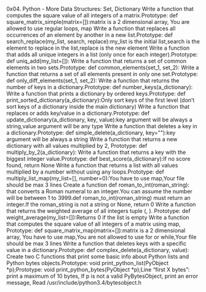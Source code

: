 0x04. Python - More Data Structures: Set, Dictionary
Write a function that computes the square value of all integers of a matrix.Prototype: def square_matrix_simple(matrix=[]):matrix is a 2 dimensional array, You are allowed to use regular loops, map
Write a function that replaces all occurrences of an element by another in a new list.Prototype: def search_replace(my_list, search, replace):my_list is the initial list,search is the element to replace in the list,replace is the new element
Write a function that adds all unique integers in a list (only once for each integer).Prototype: def uniq_add(my_list=[]):
Write a function that returns a set of common elements in two sets.Prototype: def common_elements(set_1, set_2):
Write a function that returns a set of all elements present in only one set.Prototype: def only_diff_elements(set_1, set_2):
Write a function that returns the number of keys in a dictionary.Prototype: def number_keys(a_dictionary):
Write a function that prints a dictionary by ordered keys.Prototype: def print_sorted_dictionary(a_dictionary):Only sort keys of the first level (don’t sort keys of a dictionary inside the main dictionary)
Write a function that replaces or adds key/value in a dictionary.Prototype: def update_dictionary(a_dictionary, key, value):key argument will be always a string,value argument will be any type
Write a function that deletes a key in a dictionary.Prototype: def simple_delete(a_dictionary, key=""):key argument will be always a string
Write a function that returns a new dictionary with all values multiplied by 2, Prototype: def multiply_by_2(a_dictionary):
Write a function that returns a key with the biggest integer value.Prototype: def best_score(a_dictionary):If no score found, return None
Write a function that returns a list with all values multiplied by a number without using any loops.Prototype: def multiply_list_map(my_list=[], number=0):You have to use map,Your file should be max 3 lines
Create a function def roman_to_int(roman_string): that converts a Roman numeral to an integer.You can assume the number will be between 1 to 3999.def roman_to_int(roman_string) must return an integer.If the roman_string is not a string or None, return 0
Write a function that returns the weighted average of all integers tuple (<score>, <weight>). Prototype: def weight_average(my_list=[]):Returns 0 if the list is empty
Write a function that computes the square value of all integers of a matrix using map, Prototype: def square_matrix_map(matrix=[]):matrix is a 2 dimensional array, You have to use map,You are not allowed to use for or while,Your file should be max 3 lines
Write a function that deletes keys with a specific value in a dictionary.Prototype: def complex_delete(a_dictionary, value):
Create two C functions that print some basic info about Python lists and Python bytes objects.Prototype: void print_python_list(PyObject *p);Prototype: void print_python_bytes(PyObject *p);Line “first X bytes”: print a maximum of 10 bytes, If p is not a valid PyBytesObject, print an error message, Read /usr/include/python3.4/bytesobject.h
